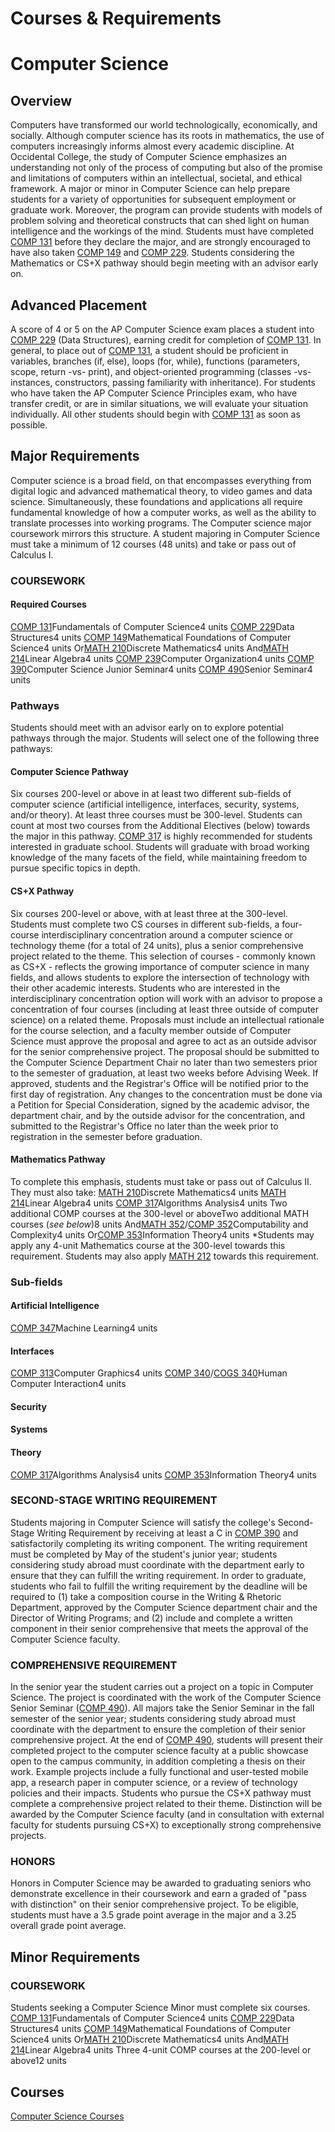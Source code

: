 # Courses & Requirements

#  Computer Science
##  Overview
Computers have transformed our world technologically, economically, and socially. Although computer science has its roots in mathematics, the use of computers increasingly informs almost every academic discipline. At Occidental College, the study of Computer Science emphasizes an understanding not only of the process of computing but also of the promise and limitations of computers within an intellectual, societal, and ethical framework. A major or minor in Computer Science can help prepare students for a variety of opportunities for subsequent employment or graduate work. Moreover, the program can provide students with models of problem solving and theoretical constructs that can shed light on human intelligence and the workings of the mind.
Students must have completed [COMP 131](https://www.oxy.edu/en/2018-2019/Catalog/Course-Descriptions/COMP-Computer-Science/100/COMP-131) before they declare the major, and are strongly encouraged to have also taken [COMP 149](https://www.oxy.edu/en/2018-2019/Catalog/Course-Descriptions/COMP-Computer-Science/100/COMP-149) and [COMP 229](https://www.oxy.edu/en/2018-2019/Catalog/Course-Descriptions/COMP-Computer-Science/200/COMP-229). Students considering the Mathematics or CS+X pathway should begin meeting with an advisor early on.
##  Advanced Placement
A score of 4 or 5 on the AP Computer Science exam places a student into [COMP 229](https://www.oxy.edu/en/2018-2019/Catalog/Course-Descriptions/COMP-Computer-Science/200/COMP-229) (Data Structures), earning credit for completion of [COMP 131](https://www.oxy.edu/en/2018-2019/Catalog/Course-Descriptions/COMP-Computer-Science/100/COMP-131). In general, to place out of [COMP 131](https://www.oxy.edu/en/2018-2019/Catalog/Course-Descriptions/COMP-Computer-Science/100/COMP-131), a student should be proficient in variables, branches (if, else), loops (for, while), functions (parameters, scope, return -vs- print), and object-oriented programming (classes -vs- instances, constructors, passing familiarity with inheritance).
For students who have taken the AP Computer Science Principles exam, who have transfer credit, or are in similar situations, we will evaluate your situation individually. All other students should begin with [COMP 131](https://www.oxy.edu/en/2018-2019/Catalog/Course-Descriptions/COMP-Computer-Science/100/COMP-131) as soon as possible.
##  Major Requirements
Computer science is a broad field, on that encompasses everything from digital logic and advanced mathematical theory, to video games and data science. Simultaneously, these foundations and applications all require fundamental knowledge of how a computer works, as well as the ability to translate processes into working programs.
The Computer science major coursework mirrors this structure. A student majoring in Computer Science must take a minimum of 12 courses (48 units) and take or pass out of Calculus I.
###  COURSEWORK
####  Required Courses
[COMP 131](https://www.oxy.edu/en/2018-2019/Catalog/Course-Descriptions/COMP-Computer-Science/100/COMP-131)Fundamentals of Computer Science4 units
[COMP 229](https://www.oxy.edu/en/2018-2019/Catalog/Course-Descriptions/COMP-Computer-Science/200/COMP-229)Data Structures4 units
[COMP 149](https://www.oxy.edu/en/2018-2019/Catalog/Course-Descriptions/COMP-Computer-Science/100/COMP-149)Mathematical Foundations of Computer Science4 units
Or[MATH 210](https://www.oxy.edu/en/2018-2019/Catalog/Course-Descriptions/MATH-Mathematics/200/MATH-210)Discrete Mathematics4 units
And[MATH 214](https://www.oxy.edu/en/2018-2019/Catalog/Course-Descriptions/MATH-Mathematics/200/MATH-214)Linear Algebra4 units
[COMP 239](https://www.oxy.edu/en/2018-2019/Catalog/Course-Descriptions/COMP-Computer-Science/200/COMP-239)Computer Organization4 units
[COMP 390](https://www.oxy.edu/en/2018-2019/Catalog/Course-Descriptions/COMP-Computer-Science/300/COMP-390)Computer Science Junior Seminar4 units
[COMP 490](https://www.oxy.edu/en/2018-2019/Catalog/Course-Descriptions/COMP-Computer-Science/400/COMP-490)Senior Seminar4 units
###  Pathways
Students should meet with an advisor early on to explore potential pathways through the major. Students will select one of the following three pathways:
####  Computer Science Pathway
Six courses 200-level or above in at least two different sub-fields of computer science (artificial intelligence, interfaces, security, systems, and/or theory). At least three courses must be 300-level. Students can count at most two courses from the Additional Electives (below) towards the major in this pathway.
[COMP 317](https://www.oxy.edu/en/2018-2019/Catalog/Course-Descriptions/COMP-Computer-Science/300/COMP-317) is highly recommended for students interested in graduate school.
Students will graduate with broad working knowledge of the many facets of the field, while maintaining freedom to pursue specific topics in depth.
####  CS+X Pathway
Six courses 200-level or above, with at least three at the 300-level. Students must complete two CS courses in different sub-fields, a four-course interdisciplinary concentration around a computer science or technology theme (for a total of 24 units), plus a senior comprehensive project related to the theme.
This selection of courses - commonly known as CS+X - reflects the growing importance of computer science in many fields, and allows students to explore the intersection of technology with their other academic interests. Students who are interested in the interdisciplinary concentration option will work with an advisor to propose a concentration of four courses (including at least three outside of computer science) on a related theme. Proposals must include an intellectual rationale for the course selection, and a faculty member outside of Computer Science must approve the proposal and agree to act as an outside advisor for the senior comprehensive project. The proposal should be submitted to the Computer Science Department Chair no later than two semesters prior to the semester of graduation, at least two weeks before Advising Week. If approved, students and the Registrar's Office will be notified prior to the first day of registration. Any changes to the concentration must be done via a Petition for Special Consideration, signed by the academic advisor, the department chair, and by the outside advisor for the concentration, and submitted to the Registrar's Office no later than the week prior to registration in the semester before graduation.
####  Mathematics Pathway
To complete this emphasis, students must take or pass out of Calculus II. They must also take:
[MATH 210](https://www.oxy.edu/en/2018-2019/Catalog/Course-Descriptions/MATH-Mathematics/200/MATH-210)Discrete Mathematics4 units
[MATH 214](https://www.oxy.edu/en/2018-2019/Catalog/Course-Descriptions/MATH-Mathematics/200/MATH-214)Linear Algebra4 units
[COMP 317](https://www.oxy.edu/en/2018-2019/Catalog/Course-Descriptions/COMP-Computer-Science/300/COMP-317)Algorithms Analysis4 units
Two additional COMP courses at the 300-level or aboveTwo additional MATH courses (*see below*)8 units
And[MATH 352](https://www.oxy.edu/en/2018-2019/Catalog/Course-Descriptions/MATH-Mathematics/300/MATH-352)/[COMP 352](https://www.oxy.edu/en/2018-2019/Catalog/Course-Descriptions/COMP-Computer-Science/300/COMP-352)Computability and Complexity4 units
Or[COMP 353](https://www.oxy.edu/en/2018-2019/Catalog/Course-Descriptions/COMP-Computer-Science/300/COMP-353)Information Theory4 units
*Students may apply any 4-unit Mathematics course at the 300-level towards this requirement. Students may also apply [MATH 212](https://www.oxy.edu/en/2018-2019/Catalog/Course-Descriptions/MATH-Mathematics/200/MATH-212) towards this requirement.
###  Sub-fields
####  Artificial Intelligence
[COMP 347](https://www.oxy.edu/en/2018-2019/Catalog/Course-Descriptions/COMP-Computer-Science/300/COMP-347)Machine Learning4 units
####  Interfaces
[COMP 313](https://www.oxy.edu/en/2018-2019/Catalog/Course-Descriptions/COMP-Computer-Science/300/COMP-313)Computer Graphics4 units
[COMP 340](https://www.oxy.edu/en/2018-2019/Catalog/Course-Descriptions/COMP-Computer-Science/300/COMP-340)/[COGS 340](https://www.oxy.edu/en/2018-2019/Catalog/Course-Descriptions/COGS-Cognitive-Science/300/COGS-340)Human Computer Interaction4 units
####  Security
####  Systems
####  Theory
[COMP 317](https://www.oxy.edu/en/2018-2019/Catalog/Course-Descriptions/COMP-Computer-Science/300/COMP-317)Algorithms Analysis4 units
[COMP 353](https://www.oxy.edu/en/2018-2019/Catalog/Course-Descriptions/COMP-Computer-Science/300/COMP-353)Information Theory4 units
###  SECOND-STAGE WRITING REQUIREMENT
Students majoring in Computer Science will satisfy the college's Second-Stage Writing Requirement by receiving at least a C in [COMP 390](https://www.oxy.edu/en/2018-2019/Catalog/Course-Descriptions/COMP-Computer-Science/300/COMP-390) and satisfactorily completing its writing component. The writing requirement must be completed by May of the student's junior year; students considering study abroad must coordinate with the department early to ensure that they can fulfill the writing requirement. In order to graduate, students who fail to fulfill the writing requirement by the deadline will be required to (1) take a composition course in the Writing & Rhetoric Department, approved by the Computer Science department chair and the Director of Writing Programs; and (2) include and complete a written component in their senior comprehensive that meets the approval of the Computer Science faculty.
###  COMPREHENSIVE REQUIREMENT
In the senior year the student carries out a project on a topic in Computer Science. The project is coordinated with the work of the Computer Science Senior Seminar ([COMP 490](https://www.oxy.edu/en/2018-2019/Catalog/Course-Descriptions/COMP-Computer-Science/400/COMP-490)). All majors take the Senior Seminar in the fall semester of the senior year; students considering study abroad must coordinate with the department to ensure the completion of their senior comprehensive project. At the end of [COMP 490](https://www.oxy.edu/en/2018-2019/Catalog/Course-Descriptions/COMP-Computer-Science/400/COMP-490), students will present their completed project to the computer science faculty at a public showcase open to the campus community, in addition completing a thesis on their work. Example projects include a fully functional and user-tested mobile app, a research paper in computer science, or a review of technology policies and their impacts. Students who pursue the CS+X pathway must complete a comprehensive project related to their theme. Distinction will be awarded by the Computer Science faculty (and in consultation with external faculty for students pursuing CS+X) to exceptionally strong comprehensive projects.
###  HONORS
Honors in Computer Science may be awarded to graduating seniors who demonstrate excellence in their coursework and earn a graded of "pass with distinction" on their senior comprehensive project. To be eligible, students must have a 3.5 grade point average in the major and a 3.25 overall grade point average.
##  Minor Requirements
###  COURSEWORK
Students seeking a Computer Science Minor must complete six courses.
[COMP 131](https://www.oxy.edu/en/2018-2019/Catalog/Course-Descriptions/COMP-Computer-Science/100/COMP-131)Fundamentals of Computer Science4 units
[COMP 229](https://www.oxy.edu/en/2018-2019/Catalog/Course-Descriptions/COMP-Computer-Science/200/COMP-229)Data Structures4 units
[COMP 149](https://www.oxy.edu/en/2018-2019/Catalog/Course-Descriptions/COMP-Computer-Science/100/COMP-149)Mathematical Foundations of Computer Science4 units
Or[MATH 210](https://www.oxy.edu/en/2018-2019/Catalog/Course-Descriptions/MATH-Mathematics/200/MATH-210)Discrete Mathematics4 units
And[MATH 214](https://www.oxy.edu/en/2018-2019/Catalog/Course-Descriptions/MATH-Mathematics/200/MATH-214)Linear Algebra4 units
Three 4-unit COMP courses at the 200-level or above12 units
##  Courses
[Computer Science Courses](https://www.oxy.edu/en/2018-2019/Catalog/Course-Descriptions/COMP-Computer-Science)